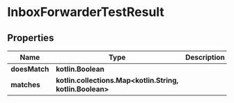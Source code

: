 
# InboxForwarderTestResult

## Properties
Name | Type | Description | Notes
------------ | ------------- | ------------- | -------------
**doesMatch** | **kotlin.Boolean** |  | 
**matches** | **kotlin.collections.Map&lt;kotlin.String, kotlin.Boolean&gt;** |  | 



